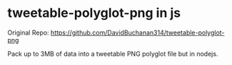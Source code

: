# tweetable-polyglot-png in js

Original Repo: https://github.com/DavidBuchanan314/tweetable-polyglot-png

Pack up to 3MB of data into a tweetable PNG polyglot file but in nodejs.